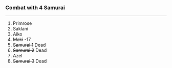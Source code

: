 ### Combat with 4 Samurai
---
1. Primrose
2. Saklani
3. Aiko
4. ~~Maki~~ -17
5. ~~Samurai 1~~ Dead
6. ~~Samurai 2~~ Dead
7. Azel
8. ~~Samurai 3~~ Dead